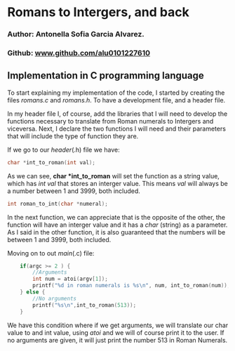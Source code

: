 # Romans to Intergers, and back
### Author: Antonella Sofia Garcia Alvarez.
### Github: www.github.com/alu0101227610

## Implementation in C programming language

To start explaining my implementation of the code, I started by creating the files _romans.c_ and _romans.h_. To have a development file, and a header file.

In my header file I, of course, add the libraries that I will need to develop the functions necessary to translate from Roman numerals to Intergers and viceversa.
Next, I declare the two functions I will need and their parameters that will include the type of function they are.

If we go to our *header*(.h) file we have:

```c
char *int_to_roman(int val);
```

As we can see, __char  *int_to_roman__ will set the function as a string value, which has _int val_  that stores an interger value. This means _val_ will always be a number between 1 and 3999, both included.

```c
int roman_to_int(char *numeral);
```

In the next function, we can appreciate that is the opposite of the other, the function will have an interger value and it has a _char_ (string) as a parameter.
As I said in the other function, it is also guaranteed that the numbers will be between 1 and 3999, both included.

Moving on to out *main*(.c) file:

```c
    if(argc >= 2 ) {
        //Arguments
        int num = atoi(argv[1]);
        printf("%d in roman numerals is %s\n", num, int_to_roman(num));
    } else {
        //No arguments
        printf("%s\n",int_to_roman(513));
    }
```

We have this condition where if we get arguments, we will translate our char value to and int value, using _atoi_ and we will of course print it to the user. If no arguments are given, it will just print the number 513 in Roman Numerals.
